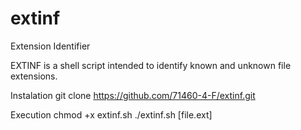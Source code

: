# extinf
Extension Identifier

EXTINF is a shell script intended to identify known and unknown file extensions.

Instalation
git clone https://github.com/71460-4-F/extinf.git

Execution
chmod +x extinf.sh
./extinf.sh [file.ext]

